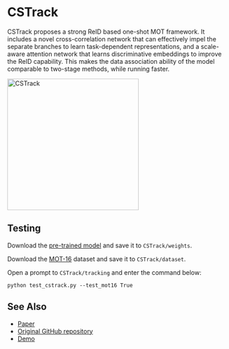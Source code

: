# CSTrack

CSTrack proposes a strong ReID based one-shot MOT framework. It includes a novel cross-correlation network that can effectively impel the separate branches to learn task-dependent representations, and a scale-aware attention network that learns discriminative embeddings to improve the ReID capability. This makes the data association ability of the model comparable to two-stage methods, while running faster.

<img src="https://raw.githubusercontent.com/ElderLab-York-University/cstrack/master/demo/CSTrack_CCN.jpg" height="300" alt="CSTrack"/><br/>

## Testing

Download the [pre-trained model](https://yuoffice.sharepoint.com/:u:/s/LE-SENTRYnet/ERMGgpNYk6FPgeEBu_QScP8BWn8YIkby_WSuIJQSVmy1Yw?e=kn1G71) and save it to `CSTrack/weights`.

Download the [MOT-16](https://motchallenge.net/data/MOT16/) dataset and save it to `CSTrack/dataset`.

Open a prompt to `CSTrack/tracking` and enter the command below:

    python test_cstrack.py --test_mot16 True

## See Also

* [Paper](https://arxiv.org/abs/2010.12138)
* [Original GitHub repository](https://github.com/JudasDie/SOTS/tree/MOT)
* [Demo](https://motchallenge.net/method/MOT=3601&chl=10)
